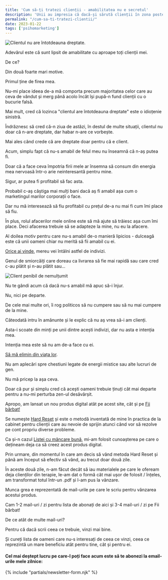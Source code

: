 ```yaml
---
title: 'Cum să-ți tratezi clienții - amabilitatea nu e secretul'
description: 'Unii au impresia că dacă-și sărută clienții în zona posterioară, vor face mai mulți bani. Adevărul poate fi diferit și să nu implice pupături.'
permalink: "/cum-sa-ti-tratezi-clientii/"
date: 2023-01-22
tags: ['psihomarketing']
---
```


![Clientul nu are întotdeauna dreptate.](/assets/images/gallery/de-ce-nu-sunt-amabil-cu-unii-clienti.jpg)

Adevărul este că sunt lipsit de amabilitate cu aproape toți clienții mei. 

De ce?

Din două foarte mari motive.

Primul ține de firea mea.

Nu-mi place ideea de-a mă comporta precum majoritatea celor care au ceva de vândut și merg până acolo încât își pupă-n fund clienții cu o bucurie falsă.

Mai mult, cred că lozinca "clientul are întotdeauna dreptate" este o idioțenie sinistră.

Îndrăznesc să cred că-n ziua de astăzi, în destul de multe situații, clientul nu doar că n-are dreptate, dar habar n-are ce vorbește.

Mai ales când crede că are dreptate doar pentru că e client.

Acum, simplu fapt că nu-s amabil de felul meu nu înseamnă că n-aș putea fi.

Doar că a face ceva împotria firii mele ar însemna să consum din energia mea nervoasă într-o arie neinteresantă pentru mine.

Sigur, ar putea fi profitabil să fac asta.

Probabil c-aș câștiga mai mulți bani dacă aș fi amabil așa cum o marketingul marilor corporații o face.

Dar nu mă interesează să fiu profitabil cu prețul de-a nu mai fi cum îmi place să fiu.

În plus, rolul afacerilor mele online este să mă ajute să trăiesc așa cum îmi place. Deci afacerea trebuie să se adapteze la mine, nu eu la afacere.

Al doilea motiv pentru care nu-s amabil de-o manieră lipicios - dulceagă este că unii oameni chiar nu merită să fii amabil cu ei.

[Orice ai vinde](https://shop.beldie.ro/), mereu vei întâlni astfel de indivizi.

Genul de smiorcăiți care doreau ca livrarea să fie mai rapidă sau care cred c-au plătit și n-au plătit sau...

![Client penibil de nemulțumit](/assets/images/gallery/client-nemultumit.jpg)

Nu te gândi acum că dacă nu-s amabil mă apuc să-i înjur.

Nu, nici pe departe.

De cele mai multe ori, îi rog politicos să nu cumpere sau să nu mai cumpere de la mine.

Câteodată intru în amănunte și le explic că nu aș vrea să-i am clienți.

Asta-i scoate din minți pe unii dintre acești indivizi, dar nu asta e intenția mea.

Intenția mea este să nu am de-a face cu ei.

[Să mă elimin din viața lor](https://beldie.ro/invidie/).

Nu am aplecări spre chestiuni legate de energii mistice sau alte lucruri de gen.

Nu mă pricep la așa ceva.

Doar că pur și simplu cred că acești oameni trebuie ținuți cât mai departe pentru a nu-mi perturba zen-ul desăvârșit.

Apropo, am lansat un nou produs digital atât pe acest site, cât și pe [Fii bărbat!](https://www.fiibarbat.ro)

Se numește [Hard Reset](https://beldie.ro/hard-reset/) și este o metodă inventată de mine în practica de la cabinet pentru clienții care au nevoie de sprijin atunci când vor să rezolve pe cont propriu diverse probleme.

Ca și-n cazul [Listei cu mâncare bună](https://beldie.ro/lista-cu-mancare-buna/), mi-am folosit cunoașterea pe care o dețineam deja ca să creez acest produs digital.

Prin urmare, din momentul în care am decis să vând metoda Hard Reset și până am început să efectiv să vând, au trecut doar două zile.

În aceste două zile, n-am făcut decât să iau materialele pe care le ofeream deja clienților din terapie, le-am dat o formă cât mai ușor de folosit / înțeles, am transformat totul într-un .pdf și l-am pus la vânzare.

Munca grea e reprezentată de mail-urile pe care le scriu pentru vânzarea acestui produs.

Cam 1-2 mail-uri / zi pentru lista de abonați de aici și 3-4 mail-uri / zi pe Fii bărbat!

De ce atât de multe mail-uri?

Pentru că dacă scrii ceea ce trebuie, vinzi mai bine.

Și cureți lista de oameni care nu-s interesați de ceea ce vinzi, ceea ce reprezintă un mare beneficiu atât pentru tine, cât și pentru ei.

#### Cel mai deștept lucru pe care-l poți face acum este să te abonezi la email-urile mele zilnice:

{% include "partials/newsletter-form.njk" %}